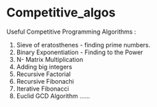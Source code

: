 # Competitive_algos


Useful Competitive Programming Algorithms :
1. Sieve of eratosthenes - finding prime numbers.
2. Binary Exponentiation - Finding to the Power 
3. N- Matrix Multiplication 
4. Adding big integers
5. Recursive Factorial
6. Recursive Fibonachi 
7. Iterative Fibonacci
8. Euclid GCD Algorithm
......
